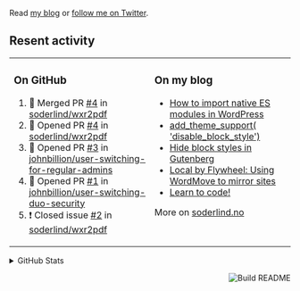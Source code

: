 Read [my blog](https://soderlind.no/) or [follow me on Twitter](https://twitter.com/soderlind).

## Resent activity

<table width="100%" border="0"><tr><td valign="top" width="49%">

### On GitHub

<!--START_SECTION:activity-->
1. 🎉 Merged PR [#4](https://github.com/soderlind/wxr2pdf/pull/4) in [soderlind/wxr2pdf](https://github.com/soderlind/wxr2pdf)
2. 💪 Opened PR [#4](https://github.com/soderlind/wxr2pdf/pull/4) in [soderlind/wxr2pdf](https://github.com/soderlind/wxr2pdf)
3. 💪 Opened PR [#3](https://github.com/johnbillion/user-switching-for-regular-admins/pull/3) in [johnbillion/user-switching-for-regular-admins](https://github.com/johnbillion/user-switching-for-regular-admins)
4. 💪 Opened PR [#1](https://github.com/johnbillion/user-switching-duo-security/pull/1) in [johnbillion/user-switching-duo-security](https://github.com/johnbillion/user-switching-duo-security)
5. ❗️ Closed issue [#2](https://github.com/soderlind/wxr2pdf/issues/2) in [soderlind/wxr2pdf](https://github.com/soderlind/wxr2pdf)
<!--END_SECTION:activity-->

</td><td valign="top" width="49%">

### On my blog

<!-- BLOG:START -->
- [How to import native ES modules in WordPress](https://soderlind.no/how-to-import-native-es-modules-in-wordpress/)
- [add_theme_support( 'disable_block_style')](https://soderlind.no/add-theme-support-disable-block-style/)
- [Hide block styles in Gutenberg](https://soderlind.no/hide-block-styles-in-gutenberg/)
- [Local by Flywheel: Using WordMove to mirror sites](https://soderlind.no/local-by-flywheel-using-wordmove-to-mirror-sites/)
- [Learn to code!](https://soderlind.no/learn-to-code/)
<!-- BLOG:END -->

More on [soderlind.no](https://soderlind.no/)
</td></tr></table>

<details>
  <summary>GitHub Stats</summary>

  <img align="left" alt="Soderlind's GitHub Stats" src="https://github-readme-stats-d1emiyjuh.vercel.app/api?username=soderlind&show_icons=true&hide_border=true&count_private=true" />
  <img align="left" alt="Soderlind's Languages Stats" src="https://github-readme-stats-d1emiyjuh.vercel.app/api/top-langs/?username=soderlind" />

</details>

<a href="https://github.com/soderlind/soderlind/actions"><img src="https://github.com/soderlind/soderlind/workflows/Build%20README/badge.svg" align="right" alt="Build README"></a>

